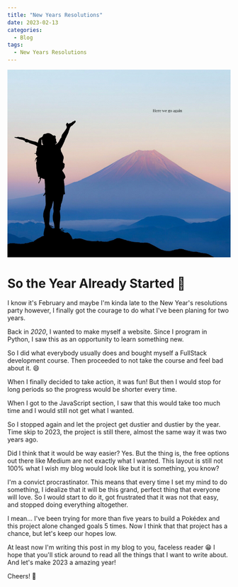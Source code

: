 ```yaml
---
title: "New Years Resolutions"
date: 2023-02-13
categories:
  - Blog
tags:
  - New Years Resolutions
---
```

![Header](/assets/images/post_images/start.png)
# So the Year Already Started 🎉

I know it's February and maybe I'm kinda late to the New Year's resolutions party however, I finally got the courage to do what I've been planing for two years.

Back in *2020*, I wanted to make myself a website. Since I program in Python, I saw this as an opportunity to learn something new.

So I did what everybody usually does and bought myself a FullStack development course. Then proceeded to not take the course and feel bad about it. 😄

When I finally decided to take action, it was fun!
But then I would stop for long periods so the progress would be shorter every time.

When I got to the JavaScript section, I saw that this would take too much time and I would still not get what I wanted.

So I stopped again and let the project get dustier and dustier by the year.
Time skip to 2023, the project is still there, almost the same way it was two years ago.

Did I think that it would be way easier? Yes. But the thing is, the free options out there like Medium are not exactly what I wanted. This layout is still not 100% what I wish my blog would look like but it is something, you know?

I'm a convict procrastinator. This means that every time I set my mind to do something, I idealize that it will be this grand, perfect thing that everyone will love. So I would start to do it, got frustrated that it was not that easy, and stopped doing everything altogether.

I mean... I've been trying for more than five years to build a Pokédex and this project alone changed goals 5 times. Now I think that that project has a chance, but let's keep our hopes low.

At least now I'm writing this post in my blog to you, faceless reader 😁
I hope that you'll stick around to read all the things that I want to write about. 
And let's make 2023 a amazing year!

Cheers! 🥂
